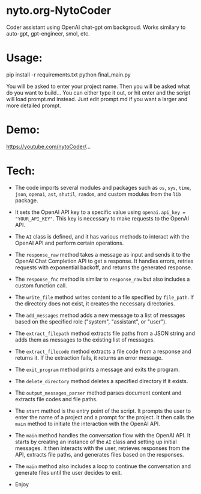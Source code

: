 # nyto.org-NytoCoder
Coder assistant using OpenAI chat-gpt om backgroud. Works similary to auto-gpt, gpt-engineer, smol, etc.

# Usage:
pip install -r requirements.txt
python final_main.py

You will be asked to enter your project name.
Then you will be asked what do you want to build... 
You can either type it out, or hit enter and the script will load prompt.md instead.
Just edit prompt.md if you want a larger and more detailed prompt.

# Demo:
  https://youtube.com/nytoCoder/...
# Tech:
- The code imports several modules and packages such as `os`, `sys`, `time`, `json`, `openai`, `ast`, `shutil`, `random`, and custom modules from the `lib` package.
- It sets the OpenAI API key to a specific value using `openai.api_key = "YOUR_API_KEY"`. This key is necessary to make requests to the OpenAI API.
- The `AI` class is defined, and it has various methods to interact with the OpenAI API and perform certain operations.
- The `response_raw` method takes a message as input and sends it to the OpenAI Chat Completion API to get a response. It handles errors, retries requests with exponential backoff, and returns the generated response.
- The `response_fnc` method is similar to `response_raw` but also includes a custom function call.
- The `write_file` method writes content to a file specified by `file_path`. If the directory does not exist, it creates the necessary directories.
- The `add_messages` method adds a new message to a list of messages based on the specified role ("system", "assistant", or "user").
- The `extract_filepath` method extracts file paths from a JSON string and adds them as messages to the existing list of messages.
- The `extract_filecode` method extracts a file code from a response and returns it. If the extraction fails, it returns an error message.
- The `exit_program` method prints a message and exits the program.
- The `delete_directory` method deletes a specified directory if it exists.
- The `output_messages_parser` method parses document content and extracts file codes and file paths.
- The `start` method is the entry point of the script. It prompts the user to enter the name of a project and a prompt for the project. It then calls the `main` method to initiate the interaction with the OpenAI API.
- The `main` method handles the conversation flow with the OpenAI API. It starts by creating an instance of the `AI` class and setting up initial messages. It then interacts with the user, retrieves responses from the API, extracts file paths, and generates files based on the responses.
- The `main` method also includes a loop to continue the conversation and generate files until the user decides to exit.

- Enjoy
